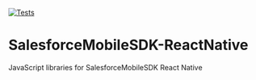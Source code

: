 [![Tests](https://github.com/forcedotcom/SalesforceMobileSDK-ReactNative/actions/workflows/nightly.yaml/badge.svg)](https://github.com/forcedotcom/SalesforceMobileSDK-ReactNative/actions/workflows/nightly.yaml)

# SalesforceMobileSDK-ReactNative

JavaScript libraries for SalesforceMobileSDK React Native

